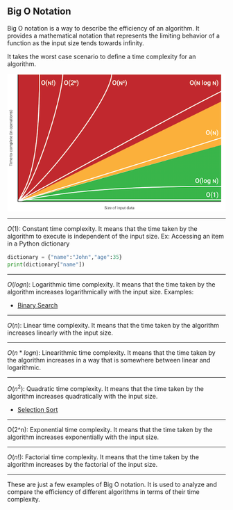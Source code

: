 ## Big O Notation
Big O notation is a way to describe the efficiency of an algorithm. It provides a mathematical notation that represents the limiting behavior of a function as the input size tends towards infinity.

It takes the worst case scenario to define a time complexity for an algorithm.

![Time complexity chart](./img/bigONotation.png)

---
$O(1)$: Constant time complexity. It means that the time taken by the algorithm to execute is independent of the input size.
Ex: Accessing an item in a Python dictionary
```python
dictionary = {"name":"John","age":35}
print(dictionary["name"])
```
---
$O(log n)$: Logarithmic time complexity. It means that the time taken by the algorithm increases logarithmically with the input size.
Examples:
* [Binary Search](./binarySearch/binarySearch.md)
---
$O(n)$: Linear time complexity. It means that the time taken by the 
algorithm increases linearly with the input size.

---
$O(n * log n)$: Linearithmic time complexity. It means that the time taken by the algorithm increases in a way that is somewhere between linear and logarithmic.

---
$O(n^2)$: Quadratic time complexity. It means that the time taken by the algorithm increases quadratically with the input size.
* [Selection Sort](./sort/selectionSort.md)
---
O(2^n): Exponential time complexity. It means that the time taken by the algorithm increases exponentially with the input size.

---
$O(n!)$: Factorial time complexity. It means that the time taken by the algorithm increases by the factorial of the input size.

---
These are just a few examples of Big O notation. It is used to analyze and compare the efficiency of different algorithms in terms of their time complexity.